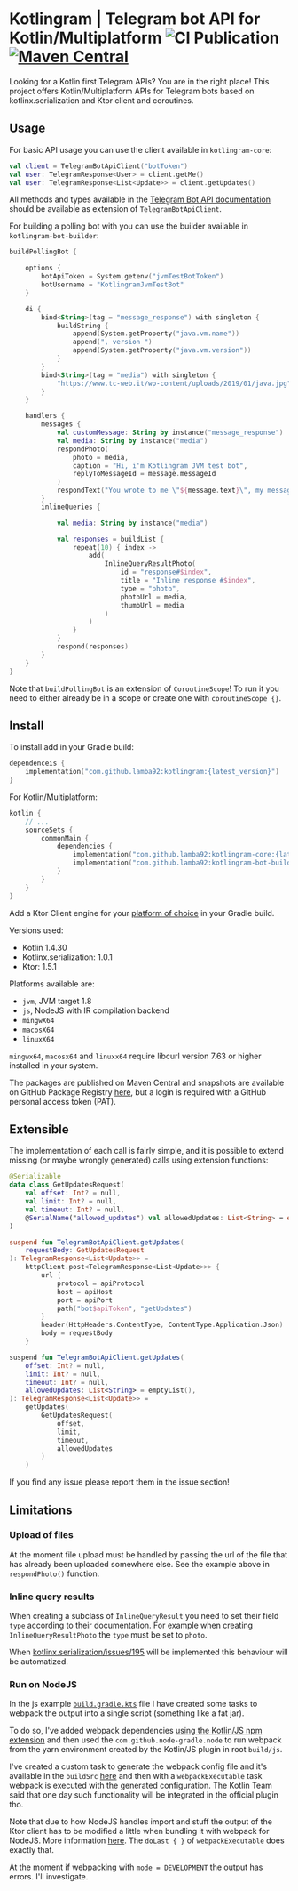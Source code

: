 # Kotlingram | Telegram bot API for Kotlin/Multiplatform ![CI Publication](https://github.com/lamba92/kotlingram/workflows/CI%20Publication/badge.svg) [![Maven Central](https://maven-badges.herokuapp.com/maven-central/com.github.lamba92/kotlingram-core/badge.svg)](https://maven-badges.herokuapp.com/maven-central/com.github.lamba92/kotlingram-core)

Looking for a Kotlin first Telegram APIs? You are in the right place! This project offers Kotlin/Multiplatform APIs for
Telegram bots based on kotlinx.serialization and Ktor client and coroutines.

## Usage
For basic API usage you can use the client available in `kotlingram-core`:
```kotlin
val client = TelegramBotApiClient("botToken")
val user: TelegramResponse<User> = client.getMe()
val user: TelegramResponse<List<Update>> = client.getUpdates()
```
All methods and types available in the [Telegram Bot API documentation](https://core.telegram.org/bots/api) should be available as extension of `TelegramBotApiClient`.

For building a polling bot with you can use the builder available in `kotlingram-bot-builder`: 
```kotlin
buildPollingBot {

    options {
        botApiToken = System.getenv("jvmTestBotToken")
        botUsername = "KotlingramJvmTestBot"
    }

    di {
        bind<String>(tag = "message_response") with singleton {
            buildString {
                append(System.getProperty("java.vm.name"))
                append(", version ")
                append(System.getProperty("java.vm.version"))
            }
        }
        bind<String>(tag = "media") with singleton {
            "https://www.tc-web.it/wp-content/uploads/2019/01/java.jpg"
        }
    }

    handlers {
        messages {
            val customMessage: String by instance("message_response")
            val media: String by instance("media")
            respondPhoto(
                photo = media,
                caption = "Hi, i'm Kotlingram JVM test bot",
                replyToMessageId = message.messageId
            )
            respondText("You wrote to me \"${message.text}\", my message is $customMessage")
        }
        inlineQueries {

            val media: String by instance("media")

            val responses = buildList {
                repeat(10) { index ->
                    add(
                        InlineQueryResultPhoto(
                            id = "response#$index",
                            title = "Inline response #$index",
                            type = "photo",
                            photoUrl = media,
                            thumbUrl = media
                        )
                    )
                }
            }
            respond(responses)
        }
    }
}
```
Note that `buildPollingBot` is an extension of `CoroutineScope`! To run it you need to either already be in a scope or create one with `coroutineScope {}`.

## Install
To install add in your Gradle build:

```kotlin
dependenceis {
    implementation("com.github.lamba92:kotlingram:{latest_version}")
}
```
For Kotlin/Multiplatform:

```kotlin
kotlin {
    // ...
    sourceSets {
        commonMain {
            dependencies {
                implementation("com.github.lamba92:kotlingram-core:{latest_version}")
                implementation("com.github.lamba92:kotlingram-bot-builder:{latest_version}")
            }
        }
    }
}
```
Add a Ktor Client engine for your [platform of choice](https://ktor.io/docs/http-client-engines.html) in your Gradle
build.

Versions used:

- Kotlin 1.4.30
- Kotlinx.serialization: 1.0.1
- Ktor: 1.5.1

Platforms available are:
- `jvm`, JVM target 1.8
- `js`, NodeJS with IR compilation backend
- `mingwX64`
- `macosX64`
- `linuxX64`

`mingwx64`, `macosx64` and `linuxx64` require libcurl version 7.63 or higher installed in your system. 

The packages are published on Maven Central and snapshots are available on GitHub Package Registry [here](https://github.com/lamba92?tab=packages&repo_name=kotlingram), but a
login is required with a GitHub personal access token (PAT).

## Extensible

The implementation of each call is fairly simple, and it is possible to extend missing (or maybe wrongly generated)
calls using extension functions:

```kotlin
@Serializable
data class GetUpdatesRequest(
    val offset: Int? = null,
    val limit: Int? = null,
    val timeout: Int? = null,
    @SerialName("allowed_updates") val allowedUpdates: List<String> = emptyList()
)

suspend fun TelegramBotApiClient.getUpdates(
    requestBody: GetUpdatesRequest
): TelegramResponse<List<Update>> =
    httpClient.post<TelegramResponse<List<Update>>> {
        url {
            protocol = apiProtocol
            host = apiHost
            port = apiPort
            path("bot$apiToken", "getUpdates")
        }
        header(HttpHeaders.ContentType, ContentType.Application.Json)
        body = requestBody
    }

suspend fun TelegramBotApiClient.getUpdates(
    offset: Int? = null,
    limit: Int? = null,
    timeout: Int? = null,
    allowedUpdates: List<String> = emptyList(),
): TelegramResponse<List<Update>> =
    getUpdates(
        GetUpdatesRequest(
            offset,
            limit,
            timeout,
            allowedUpdates
        )
    )
```

If you find any issue please report them in the issue section!

## Limitations

### Upload of files

At the moment file upload must be handled by passing the url of the file that has already been uploaded somewhere else. See the example above in `respondPhoto()` function.

### Inline query results

When creating a subclass of `InlineQueryResult` you need to set their field `type` according to their documentation. For example when creating `InlineQueryResultPhoto` the `type` must be set to `photo`.

When [kotlinx.serialization/issues/195](https://github.com/Kotlin/kotlinx.serialization/issues/195) will be implemented this behaviour will be automatized.

### Run on NodeJS

In the js example [`build.gradle.kts`](/examples/js-bot/build.gradle.kts) file I have created some tasks to webpack the output into a single script (something like a fat jar). 

To do so, I've added webpack dependencies [using the Kotlin/JS npm extension](/examples/js-bot/build.gradle.kts#L47-L48) and then used the `com.github.node-gradle.node` to run webpack from the yarn environment created by the Kotlin/JS plugin in root `build/js`. 

I've created a custom task to generate the webpack config file and it's available in the `buildSrc` [here](buildSrc/src/main/kotlin/com/github/lamba92/kotlingram/gradle/tasks/GenerateWebpackConfig.kt) and then with a `webpackExecutable` task webpack is executed with the generated configuration. The Kotlin Team said that one day such functionality will be integrated in the official plugin tho.

Note that due to how NodeJS handles import and stuff the output of the Ktor client has to be modified a little when bundling it with webpack for NodeJS. More information [here](https://youtrack.jetbrains.com/issue/KTOR-2124). The `doLast { }` of `webpackExecutable` does exactly that.

At the moment if webpacking with `mode = DEVELOPMENT` the output has errors. I'll investigate.

